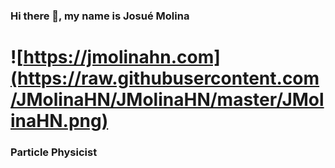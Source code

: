 ### Hi there 👋, my name is Josué Molina
# ![https://jmolinahn.com](https://raw.githubusercontent.com/JMolinaHN/JMolinaHN/master/JMolinaHN.png) 
 
### Particle Physicist

<!--
**JMolinaHN/JMolinaHN** is a ✨ _special_ ✨ repository because its `README.md` (this file) appears on your GitHub profile.

Here are some ideas to get you started:

- 🔭 I’m currently working on ...
- 🌱 I’m currently learning ...
- 👯 I’m looking to collaborate on ...
- 🤔 I’m looking for help with ...
- 💬 Ask me about ...
- 📫 How to reach me: ...
- 😄 Pronouns: ...
- ⚡ Fun fact: ...
-->
